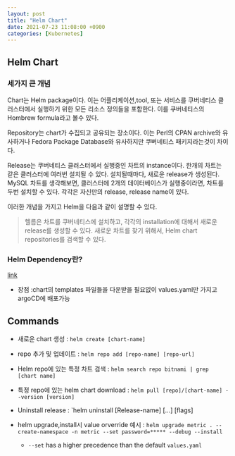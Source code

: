 ```yaml
---
layout: post
title: "Helm Chart"
date: 2021-07-23 11:08:00 +0900
categories: [Kubernetes]
---
```


## Helm Chart

### 세가지 큰 개념

Chart는 Helm package이다. 이는 어플리케이션,tool, 또는 서비스를 쿠버네티스 클러스터에서 실행하기 위한 모든 리소스 정의들을 포함한다. 이를 쿠버네티스의 Hombrew formula라고 볼수 있다.

Repository는 chart가 수집되고 공유되는 장소이다. 이는 Perl의 CPAN archive와 유사하거나 Fedora Package Database와 유사하지만 쿠버네티스 패키지라는것이 차이다.

Release는 쿠버네티스 클러스터에서 실행중인 차트의 instance이다. 한개의 차트는 같은 클러스터에 여러번 설치될 수 있다. 설치될때마다, 새로운 release가 생성된다. MySQL 차트를 생각해보면, 클러스터에 2개의 데이터베이스가 실행중이라면, 차트를 두번 설치할 수 있다. 각각은 자신만의 release, release name이 있다.

이러한 개념을 가지고 Helm을 다음과 같이 설명할 수 있다.

> 헬름은 차트를 쿠버네티스에 설치하고, 각각의 installation에 대해서 새로운 release를 생성할 수 있다. 새로운 차트를 찾기 위해서, Helm chart repositories를 검색할 수 있다.

### Helm Dependency란?

[link](https://kb.novaordis.com/index.php/Helm_Dependencies)

- 장점 :chart의 templates 파일들을 다운받을 필요없이 values.yaml만 가지고 argoCD에 배포가능

## Commands

- 새로운 chart 생성 : `helm create [chart-name]`

- repo 추가 및 업데이트 : `helm repo add [repo-name] [repo-url]`

- Helm repo에 있는 특정 차트 검색 : `helm search repo bitnami | grep [chart name]`

- 특정 repo에 있는 helm chart download : `helm pull [repo]/[chart-name] --version [version]`

- Uninstall release : `helm uninstall [Release-name] [...] [flags]

- helm upgrade,install시 value orverride 예시 : `helm upgrade metric . --create-namespace -n metric --set password=***** --debug --install`
    - `--set` has a higher precedence than the default `values.yaml`
